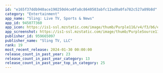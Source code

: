 ```yaml
---
id: "e165f37ddb940ace190250d4ce0fa8c8640503abfc12ad0a0fa782c527a89b8d"
category: "Entertainment"
app_name: "Sling: Live TV, Sports & News"
app_id: 945077360
app_icon: https://is1-ssl.mzstatic.com/image/thumb/Purple116/v4/f3/b6/e7/f3b6e7f2-f1e9-2d04-0c2c-58adfcf28cca/AppIcon-0-0-1x_U007emarketing-0-7-0-85-220.png/1024x1024bb.png
app_screenshot: https://is1-ssl.mzstatic.com/image/thumb/PurpleSource116/v4/cb/bd/e8/cbbde87c-8a5f-1fff-7bfe-bc51d30e2760/13b59fd4-8268-4779-ab4b-f917c8ad4027_1-NBCU-Takedown-AppStore-Breadth-of-Content-iPhone-6.5-1242x2688.png/1242x2688bb.png
publisher_id: 959665097
publisher_name: "Sling TV, LLC"
rank: 19
most_recent_release: 2024-01-30 00:00:00
release_count_in_past_year: 23
release_count_in_past_year_category: 13
release_count_in_past_year_top_in_category: 25
---
```

